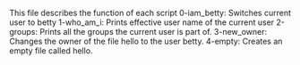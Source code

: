 This file describes the function of each script
0-iam_betty: Switches current user to betty
1-who_am_i: Prints effective user name of the current user
2-groups: Prints all the groups the current user is part of.
3-new_owner: Changes the owner of the file hello to the user betty.
4-empty: Creates an empty file called hello.
